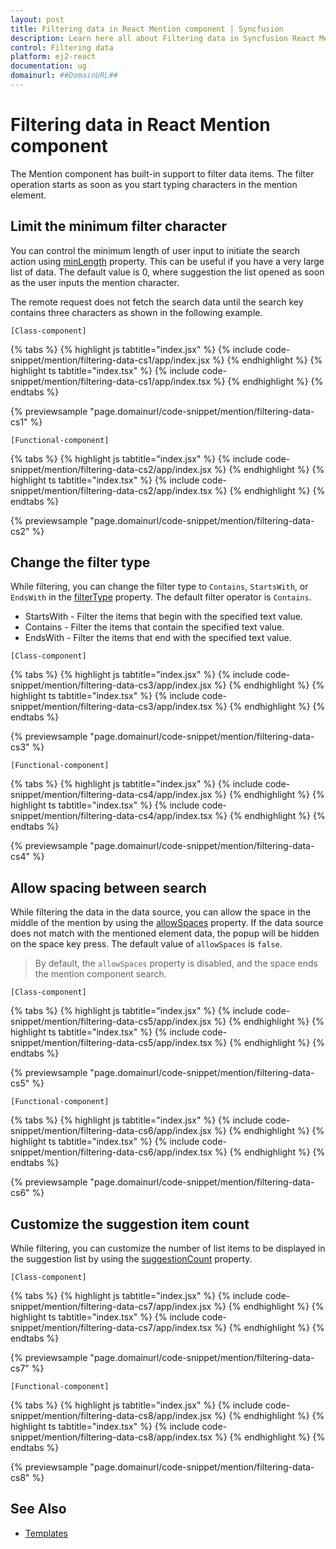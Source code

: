 ```yaml
---
layout: post
title: Filtering data in React Mention component | Syncfusion
description: Learn here all about Filtering data in Syncfusion React Mention component of Syncfusion Essential JS 2 and more.
control: Filtering data 
platform: ej2-react
documentation: ug
domainurl: ##DomainURL##
---
```


# Filtering data in React Mention component

The Mention component has built-in support to filter data items. The filter operation starts as soon as you start typing characters in the mention element.

## Limit the minimum filter character

You can control the minimum length of user input to initiate the search action using [minLength](https://help.syncfusion.com/cr/aspnetmvc-js2/Syncfusion.EJ2.DropDowns.Mention.html#Syncfusion_EJ2_DropDowns_Mention_MinLength) property. This can be useful if you have a very large list of data. The default value is 0, where suggestion the list opened as soon as the user inputs the mention character.

The remote request does not fetch the search data until the search key contains three characters as shown in the following example.

`[Class-component]`

{% tabs %}
{% highlight js tabtitle="index.jsx" %}
{% include code-snippet/mention/filtering-data-cs1/app/index.jsx %}
{% endhighlight %}
{% highlight ts tabtitle="index.tsx" %}
{% include code-snippet/mention/filtering-data-cs1/app/index.tsx %}
{% endhighlight %}
{% endtabs %}

 {% previewsample "page.domainurl/code-snippet/mention/filtering-data-cs1" %}

`[Functional-component]`

{% tabs %}
{% highlight js tabtitle="index.jsx" %}
{% include code-snippet/mention/filtering-data-cs2/app/index.jsx %}
{% endhighlight %}
{% highlight ts tabtitle="index.tsx" %}
{% include code-snippet/mention/filtering-data-cs2/app/index.tsx %}
{% endhighlight %}
{% endtabs %}

 {% previewsample "page.domainurl/code-snippet/mention/filtering-data-cs2" %}

## Change the filter type

While filtering, you can change the filter type to `Contains`, `StartsWith`, or `EndsWith` in the [filterType](https://ej2.syncfusion.com/react/documentation/api/mention/#filtertype) property. The default filter operator is `Contains`.

* StartsWith - Filter the items that begin with the specified text value.
* Contains - Filter the items that contain the specified text value.
* EndsWith - Filter the items that end with the specified text value.

`[Class-component]`

{% tabs %}
{% highlight js tabtitle="index.jsx" %}
{% include code-snippet/mention/filtering-data-cs3/app/index.jsx %}
{% endhighlight %}
{% highlight ts tabtitle="index.tsx" %}
{% include code-snippet/mention/filtering-data-cs3/app/index.tsx %}
{% endhighlight %}
{% endtabs %}

 {% previewsample "page.domainurl/code-snippet/mention/filtering-data-cs3" %}

`[Functional-component]`

{% tabs %}
{% highlight js tabtitle="index.jsx" %}
{% include code-snippet/mention/filtering-data-cs4/app/index.jsx %}
{% endhighlight %}
{% highlight ts tabtitle="index.tsx" %}
{% include code-snippet/mention/filtering-data-cs4/app/index.tsx %}
{% endhighlight %}
{% endtabs %}

 {% previewsample "page.domainurl/code-snippet/mention/filtering-data-cs4" %}

## Allow spacing between search

While filtering the data in the data source, you can allow the space in the middle of the mention by using the [allowSpaces](https://ej2.syncfusion.com/react/documentation/api/mention/#allowspaces) property. If the data source does not match with the mentioned element data, the popup will be hidden on the space key press. The default value of `allowSpaces` is `false`.

> By default, the `allowSpaces` property is disabled, and the space ends the mention component search.

`[Class-component]`

{% tabs %}
{% highlight js tabtitle="index.jsx" %}
{% include code-snippet/mention/filtering-data-cs5/app/index.jsx %}
{% endhighlight %}
{% highlight ts tabtitle="index.tsx" %}
{% include code-snippet/mention/filtering-data-cs5/app/index.tsx %}
{% endhighlight %}
{% endtabs %}

 {% previewsample "page.domainurl/code-snippet/mention/filtering-data-cs5" %}

`[Functional-component]`

{% tabs %}
{% highlight js tabtitle="index.jsx" %}
{% include code-snippet/mention/filtering-data-cs6/app/index.jsx %}
{% endhighlight %}
{% highlight ts tabtitle="index.tsx" %}
{% include code-snippet/mention/filtering-data-cs6/app/index.tsx %}
{% endhighlight %}
{% endtabs %}

 {% previewsample "page.domainurl/code-snippet/mention/filtering-data-cs6" %}

## Customize the suggestion item count

While filtering, you can customize the number of list items to be displayed in the suggestion list by using the [suggestionCount](https://ej2.syncfusion.com/react/documentation/api/mention/#suggestioncount) property.

`[Class-component]`

{% tabs %}
{% highlight js tabtitle="index.jsx" %}
{% include code-snippet/mention/filtering-data-cs7/app/index.jsx %}
{% endhighlight %}
{% highlight ts tabtitle="index.tsx" %}
{% include code-snippet/mention/filtering-data-cs7/app/index.tsx %}
{% endhighlight %}
{% endtabs %}

 {% previewsample "page.domainurl/code-snippet/mention/filtering-data-cs7" %}

`[Functional-component]`

{% tabs %}
{% highlight js tabtitle="index.jsx" %}
{% include code-snippet/mention/filtering-data-cs8/app/index.jsx %}
{% endhighlight %}
{% highlight ts tabtitle="index.tsx" %}
{% include code-snippet/mention/filtering-data-cs8/app/index.tsx %}
{% endhighlight %}
{% endtabs %}

 {% previewsample "page.domainurl/code-snippet/mention/filtering-data-cs8" %}

## See Also

* [Templates](./template)
